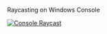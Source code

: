 Raycasting on Windows Console

[![Console Raycast](https://img.youtube.com/vi/COhrKzJV-og/0.jpg)](https://www.youtube.com/watch?v=COhrKzJV-og)
